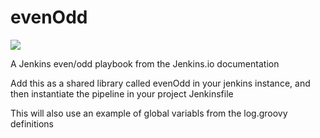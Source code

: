 # evenOdd

<a href='http://localhost:8080/job/pipelinescript/'><img src='http://localhost:8080/buildStatus/icon?job=pipelinescript'></a>

A Jenkins even/odd playbook from the Jenkins.io documentation

Add this as a shared library called evenOdd in your jenkins
instance, and then instantiate the pipeline in your project Jenkinsfile

This will also use an example of global variabls from the log.groovy
definitions
